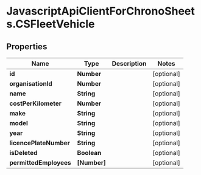 # JavascriptApiClientForChronoSheets.CSFleetVehicle

## Properties
Name | Type | Description | Notes
------------ | ------------- | ------------- | -------------
**id** | **Number** |  | [optional] 
**organisationId** | **Number** |  | [optional] 
**name** | **String** |  | [optional] 
**costPerKilometer** | **Number** |  | [optional] 
**make** | **String** |  | [optional] 
**model** | **String** |  | [optional] 
**year** | **String** |  | [optional] 
**licencePlateNumber** | **String** |  | [optional] 
**isDeleted** | **Boolean** |  | [optional] 
**permittedEmployees** | **[Number]** |  | [optional] 


